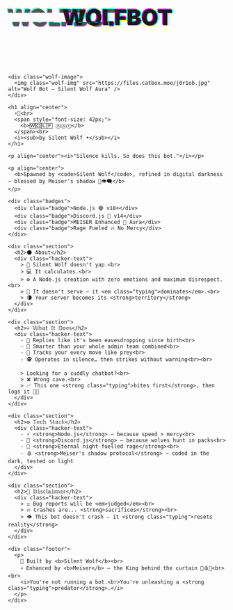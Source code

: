 <!DOCTYPE html>
<html>
<head>
  <style>
    @import url('https://fonts.googleapis.com/css2?family=Orbitron:wght@400;700;900&display=swap');
    
    body {
      background: #0a0a0a;
      color: #33ff00;
      font-family: 'Orbitron', monospace;
      margin: 0;
      padding: 20px;
      overflow-x: hidden;
    }
    
    .container {
      max-width: 1200px;
      margin: 0 auto;
    }
    
    .glitch-container {
      position: relative;
      height: 120px;
      margin: 40px 0;
    }
    
    .glitch {
      font-size: 50px;
      font-weight: 900;
      text-transform: uppercase;
      position: relative;
      text-shadow: 0.05em 0 0 #00fffc, -0.03em -0.04em 0 #fc00ff,
        0.025em 0.04em 0 #fffc00;
      animation: glitch 725ms infinite;
      text-align: center;
    }
    
    .glitch span {
      position: absolute;
      top: 0;
      left: 0;
    }
    
    .glitch span:first-child {
      animation: glitch 500ms infinite;
      clip-path: polygon(0 0, 100% 0, 100% 35%, 0 35%);
      transform: translate(-0.04em, -0.03em);
      opacity: 0.75;
    }
    
    .glitch span:last-child {
      animation: glitch 375ms infinite;
      clip-path: polygon(0 65%, 100% 65%, 100% 100%, 0 100%);
      transform: translate(0.04em, 0.03em);
      opacity: 0.75;
    }
    
    @keyframes glitch {
      0% {
        text-shadow: 0.05em 0 0 #00fffc, -0.03em -0.04em 0 #fc00ff,
          0.025em 0.04em 0 #fffc00;
      }
      15% {
        text-shadow: 0.05em 0 0 #00fffc, -0.03em -0.04em 0 #fc00ff,
          0.025em 0.04em 0 #fffc00;
      }
      16% {
        text-shadow: -0.05em -0.025em 0 #00fffc, 0.025em 0.035em 0 #fc00ff,
          -0.05em -0.05em 0 #fffc00;
      }
      49% {
        text-shadow: -0.05em -0.025em 0 #00fffc, 0.025em 0.035em 0 #fc00ff,
          -0.05em -0.05em 0 #fffc00;
      }
      50% {
        text-shadow: 0.05em 0.035em 0 #00fffc, 0.03em 0 0 #fc00ff,
          0 -0.04em 0 #fffc00;
      }
      99% {
        text-shadow: 0.05em 0.035em 0 #00fffc, 0.03em 0 0 #fc00ff,
          0 -0.04em 0 #fffc00;
      }
      100% {
        text-shadow: -0.05em 0 0 #00fffc, -0.025em -0.04em 0 #fc00ff,
          -0.04em -0.025em 0 #fffc00;
      }
    }
    
    .wolf-image {
      position: relative;
      text-align: center;
      margin: 40px 0;
    }
    
    .wolf-img {
      width: 500px;
      height: 600px;
      border: 2px solid #33ff00;
      box-shadow: 0 0 20px #33ff00, 0 0 40px #33ff00;
      filter: hue-rotate(0deg);
      animation: pulse 4s infinite;
    }
    
    @keyframes pulse {
      0% { box-shadow: 0 0 20px #33ff00, 0 0 40px #33ff00; }
      50% { box-shadow: 0 0 30px #33ff00, 0 0 60px #33ff00, 0 0 80px #33ff00; }
      100% { box-shadow: 0 0 20px #33ff00, 0 0 40px #33ff00; }
    }
    
    .badges {
      display: flex;
      justify-content: center;
      flex-wrap: wrap;
      gap: 10px;
      margin: 30px 0;
    }
    
    .badge {
      padding: 10px 20px;
      background: #111;
      border: 1px solid #33ff00;
      border-radius: 5px;
      animation: float 3s ease-in-out infinite;
    }
    
    @keyframes float {
      0% { transform: translateY(0px); }
      50% { transform: translateY(-10px); }
      100% { transform: translateY(0px); }
    }
    
    .section {
      border: 1px solid #33ff00;
      padding: 20px;
      margin: 30px 0;
      position: relative;
      overflow: hidden;
    }
    
    .section::before {
      content: '';
      position: absolute;
      top: 0;
      left: -100%;
      width: 100%;
      height: 100%;
      background: linear-gradient(90deg, transparent, rgba(51, 255, 0, 0.1), transparent);
      animation: shine 3s infinite;
    }
    
    @keyframes shine {
      0% { left: -100%; }
      100% { left: 100%; }
    }
    
    .typing {
      border-right: 2px solid #33ff00;
      animation: blink 1s infinite;
      white-space: nowrap;
      overflow: hidden;
    }
    
    @keyframes blink {
      0%, 100% { border-color: transparent; }
      50% { border-color: #33ff00; }
    }
    
    .footer {
      text-align: center;
      margin-top: 50px;
      padding: 20px;
      border-top: 1px solid #33ff00;
    }
    
    .hacker-text {
      font-family: monospace;
      background: #111;
      padding: 10px;
      border: 1px solid #33ff00;
      margin: 10px 0;
    }
    
    .matrix-bg {
      position: fixed;
      top: 0;
      left: 0;
      width: 100%;
      height: 100%;
      z-index: -1;
      opacity: 0.1;
    }
  </style>
</head>
<body>
  <canvas class="matrix-bg" id="matrix"></canvas>
  
  <div class="container">
    <div class="glitch-container">
      <div class="glitch" data-text="WOLFBOT">WOLFBOT
        <span>WOLFBOT</span>
        <span>WOLFBOT</span>
      </div>
    </div>
    
    <div class="wolf-image">
      <img class="wolf-img" src="https://files.catbox.moe/j0r1ob.jpg" alt="Wolf Bot — Silent Wolf Aura" />
    </div>
    
    <h1 align="center">
      ⚡🐺<br>
      <span style="font-size: 42px;">
        <b>🅆🄾🄻🄵 ⓑⓞⓣ</b>
      </span><br>
      <i><sub>by Silent Wolf •</sub></i>
    </h1>
    
    <p align="center"><i>"Silence kills. So does this bot."</i></p>
    
    <p align="center">
      <b>Spawned by <code>Silent Wolf</code>, refined in digital darkness — blessed by Meiser's shadow 🖤👁️‍🗨️</b>
    </p>
    
    <div class="badges">
      <div class="badge">Node.js 🟢 v18+</div>
      <div class="badge">Discord.js 💜 v14</div>
      <div class="badge">MEISER Enhanced 🔮 Aura</div>
      <div class="badge">Rage Fueled 🔥 No Mercy</div>
    </div>
    
    <div class="section">
      <h2>🌑 𝙰𝚋𝚘𝚞𝚝</h2>
      <div class="hacker-text">
        > 🧊 Silent Wolf doesn't yap.<br>
        > 💻 It calculates.<br>
        > ⚙️ A Node.js creation with zero emotions and maximum disrespect.<br>
        > 🧠 It doesn't serve — it <em class="typing">dominates</em>.<br>
        > 🌘 Your server becomes its <strong>territory</strong>
      </div>
    </div>
    
    <div class="section">
      <h2>💀 𝕎𝕙𝕒𝕥 𝕀𝕥 𝔻𝕠𝕖𝕤</h2>
      <div class="hacker-text">
        - 💬 Replies like it's been eavesdropping since birth<br>
        - 🧠 Smarter than your whole admin team combined<br>
        - 🐾 Tracks your every move like prey<br>
        - 🕵️ Operates in silence… then strikes without warning<br><br>
        
        > Looking for a cuddly chatbot?<br>
        > ❌ Wrong cave.<br>
        > ✅ This one <strong class="typing">bites first</strong>, then logs it 🔪🐺
      </div>
    </div>
    
    <div class="section">
      <h2>⚙️ 𝕋𝕖𝕔𝕙 𝕊𝕥𝕒𝕔𝕜</h2>
      <div class="hacker-text">
        - ⚡ <strong>Node.js</strong> — because speed > mercy<br>
        - 💬 <strong>Discord.js</strong> — because wolves hunt in packs<br>
        - 🌌 <strong>Eternal night-fuelled rage</strong><br>
        - 🩸 <strong>Meiser's shadow protocol</strong> — coded in the dark, tested on light
      </div>
    </div>
    
    <div class="section">
      <h2>🙊 𝔻𝕚𝕤𝕔𝕝𝕒𝕚𝕞𝕖𝕣</h2>
      <div class="hacker-text">
        > ⚖️ Bug reports will be <em>judged</em><br>
        > 🔥 Crashes are... <strong>sacrifices</strong><br>
        > 👁️ This bot doesn't crash — it <strong class="typing">resets reality</strong>
      </div>
    </div>
    
    <div class="footer">
      <p>
        👤 Built by <b>Silent Wolf</b><br>
        💀 Enhanced by <b>Meiser</b> — the King behind the curtain 👑🩸💀<br><br>
        <i>You're not running a bot.<br>You're unleashing a <strong class="typing">predator</strong>.</i>
      </p>
    </div>
  </div>

  <script>
    // Matrix background effect
    const canvas = document.getElementById('matrix');
    const ctx = canvas.getContext('2d');
    
    canvas.width = window.innerWidth;
    canvas.height = window.innerHeight;
    
    const chars = "01010101010101010101010101010101";
    const charArray = chars.split("");
    
    const font_size = 14;
    const columns = canvas.width/font_size;
    
    const drops = [];
    for(let x = 0; x < columns; x++)
      drops[x] = 1; 
    
    function drawMatrix() {
      ctx.fillStyle = "rgba(0, 0, 0, 0.04)";
      ctx.fillRect(0, 0, canvas.width, canvas.height);
      
      ctx.fillStyle = "#0F0";
      ctx.font = font_size + "px arial";
      
      for(let i = 0; i < drops.length; i++) {
        const text = charArray[Math.floor(Math.random()*charArray.length)];
        ctx.fillText(text, i*font_size, drops[i]*font_size);
        
        if(drops[i]*font_size > canvas.height && Math.random() > 0.975)
          drops[i] = 0;
        
        drops[i]++;
      }
    }
    
    setInterval(drawMatrix, 35);
    
    // Glitch effect on hover
    document.querySelector('.glitch').addEventListener('mouseover', function() {
      this.style.animation = 'glitch 150ms infinite';
    });
    
    document.querySelector('.glitch').addEventListener('mouseout', function() {
      this.style.animation = 'glitch 725ms infinite';
    });
    
    // Random glitch effect
    setInterval(() => {
      if(Math.random() > 0.7) {
        document.querySelector('.wolf-img').style.filter = `hue-rotate(${Math.random() * 360}deg)`;
        setTimeout(() => {
          document.querySelector('.wolf-img').style.filter = 'hue-rotate(0deg)';
        }, 100);
      }
    }, 2000);
  </script>
</body>
</html>
